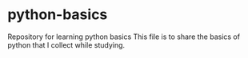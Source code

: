 # python-basics
Repository for learning python basics
This file is to share the basics of python that I collect while studying.
